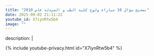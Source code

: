 ```yaml
---
title: "تصحيح سؤال 10 مباراة ولوج كلية الطب و الصيدلة فاس 2010"
date: 2025-09-02 21:11:22 
youtube_id: X7iynRtw5b4
image: ""
---
```

description: |
  
{% include youtube-privacy.html id="X7iynRtw5b4" %}
